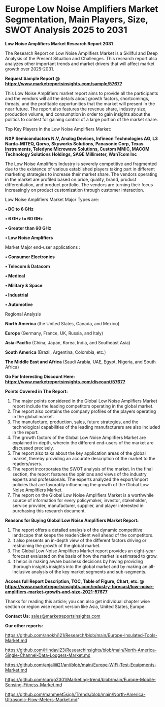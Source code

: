 # Europe Low Noise Amplifiers Market Segmentation, Main Players, Size, SWOT Analysis 2025 to 2031

<strong>Low Noise Amplifiers Market Research Report 2031</strong>

The Research Report on Low Noise Amplifiers Market is a Skillful and Deep Analysis of the Present Situation and Challenges. This research report also analyzes other important trends and market drivers that will affect market growth over 2025-2031.

<strong>Request Sample Report @ <a href=https://www.marketreportsinsights.com/sample/57677>https://www.marketreportsinsights.com/sample/57677</a></strong>

This Low Noise Amplifiers market report aims to provide all the participants and the vendors will all the details about growth factors, shortcomings, threats, and the profitable opportunities that the market will present in the near future. The report also features the revenue share, industry size, production volume, and consumption in order to gain insights about the politics to contest for gaining control of a large portion of the market share.

Top Key Players in the Low Noise Amplifiers Market:

<strong>NXP Semiconductors N.V, Analog Devices, Infineon Technologies AG, L3 Narda-MITEQ, Qorvo, Skyworks Solutions, Panasonic Corp, Texas Instruments, Teledyne Microwave Solutions, Custom MMIC, MACOM Technology Solutions Holdings, SAGE Millimeter, WanTcom Inc</strong>

The Low Noise Amplifiers Industry is severely competitive and fragmented due to the existence of various established players taking part in different marketing strategies to increase their market share. The vendors operating in the market are profiled based on price, quality, brand, product differentiation, and product portfolio. The vendors are turning their focus increasingly on product customization through customer interaction.

Low Noise Amplifiers Market Major Types are:

<strong>• DC to 6 GHz

• 6 GHz to 60 GHz

• Greater than 60 GHz

• Low Noise Amplifiers</strong>

Market Major end-user applications :

<strong>• Consumer Electronics

• Telecom & Datacom

• Medical

• Military & Space

• Industrial

• Automotive</strong>

Regional Analysis

</u><strong><b>North America</b></strong> (the United States, Canada, and Mexico)

<strong><b>Europe </b></strong>(Germany, France, UK, Russia, and Italy)

<strong><b>Asia-Pacific</b></strong> (China, Japan, Korea, India, and Southeast Asia)

<strong><b>South America</b></strong> (Brazil, Argentina, Colombia, etc.)

<strong><b>The Middle East and Africa</b></strong> (Saudi Arabia, UAE, Egypt, Nigeria, and South Africa)

<strong>Go For Interesting Discount Here: <a href=https://www.marketreportsinsights.com/discount/57677>https://www.marketreportsinsights.com/discount/57677</a></strong>

<strong>Points Covered in The Report:</strong>
<ol>
  <li>The major points considered in the Global Low Noise Amplifiers Market report include the leading competitors operating in the global market.</li>
  <li>The report also contains the company profiles of the players operating in the global market.</li>
  <li>The manufacture, production, sales, future strategies, and the technological capabilities of the leading manufacturers are also included in the report.</li>
  <li>The growth factors of the Global Low Noise Amplifiers Market are explained in-depth, wherein the different end-users of the market are discussed precisely.</li>
  <li>The report also talks about the key application areas of the global market, thereby providing an accurate description of the market to the readers/users.</li>
  <li>The report incorporates the SWOT analysis of the market. In the final section, the report features the opinions and views of the industry experts and professionals. The experts analyzed the export/import policies that are favorably influencing the growth of the Global Low Noise Amplifiers Market.</li>
  <li>The report on the Global Low Noise Amplifiers Market is a worthwhile source of information for every policymaker, investor, stakeholder, service provider, manufacturer, supplier, and player interested in purchasing this research document.</li>
</ol>
<strong>Reasons for Buying Global Low Noise Amplifiers Market Report:</strong>

<ol>
  <li>The report offers a detailed analysis of the dynamic competitive landscape that keeps the reader/client well ahead of the competitors.</li>
  <li>It also presents an in-depth view of the different factors driving or restraining the growth of the global market.</li>
  <li>The Global Low Noise Amplifiers Market report provides an eight-year forecast evaluated on the basis of how the market is estimated to grow.</li>
  <li>It helps in making aware business decisions by having providing thorough insights insights into the global market and by making an all-inclusive analysis of the key market segments and sub-segments.</li>
</ol>
<strong>Access full Report Description, TOC, Table of Figure, Chart, etc. @ <a href=https://www.marketreportsinsights.com/industry-forecast/low-noise-amplifiers-market-growth-and-size-2021-57677>https://www.marketreportsinsights.com/industry-forecast/low-noise-amplifiers-market-growth-and-size-2021-57677</a></strong>


Thanks for reading this article; you can also get individual chapter wise section or region wise report version like Asia, United States, Europe.

<strong>Contact Us:</strong>
sales@marketreportsinsights.com

<strong>Our other reports:</strong>

<a href=https://github.com/anokhi121/Research/blob/main/Europe-Insulated-Tools-Market.md>https://github.com/anokhi121/Research/blob/main/Europe-Insulated-Tools-Market.md</a>

<a href=https://github.com/Hindavi23/Researchinsights/blob/main/North-America-Single-Channel-Data-Loggers-Market.md>https://github.com/Hindavi23/Researchinsights/blob/main/North-America-Single-Channel-Data-Loggers-Market.md</a>

<a href=https://github.com/anjaliiii21/ani/blob/main/Europe-WiFi-Test-Equipments-Market.md>https://github.com/anjaliiii21/ani/blob/main/Europe-WiFi-Test-Equipments-Market.md</a>

<a href=https://github.com/cargo2301/Marketing-trend/blob/main/Europe-Mobile-Sensing-Fitness-Market.md>https://github.com/cargo2301/Marketing-trend/blob/main/Europe-Mobile-Sensing-Fitness-Market.md</a>

<a href=https://github.com/manmeet5sigh/Trends/blob/main/North-America-Ultrasonic-Flow-Meters-Market.md>https://github.com/manmeet5sigh/Trends/blob/main/North-America-Ultrasonic-Flow-Meters-Market.md</a>"
